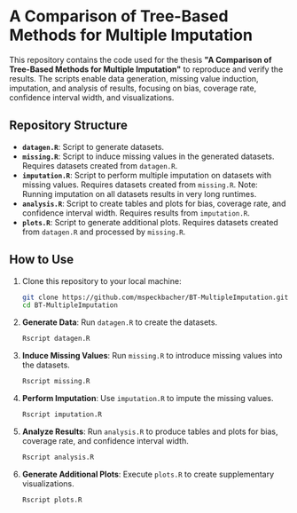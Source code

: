# A Comparison of Tree-Based Methods for Multiple Imputation

This repository contains the code used for the thesis **"A Comparison of Tree-Based Methods for Multiple Imputation"** to reproduce and verify the results. The scripts enable data generation, missing value induction, imputation, and analysis of results, focusing on bias, coverage rate, confidence interval width, and visualizations.

## Repository Structure

- **`datagen.R`**: Script to generate datasets. 
- **`missing.R`**: Script to induce missing values in the generated datasets. Requires datasets created from `datagen.R`.  
- **`imputation.R`**: Script to perform multiple imputation on datasets with missing values. Requires datasets created from `missing.R`. Note: Running imputation on all datasets results in very long runtimes.  
- **`analysis.R`**: Script to create tables and plots for bias, coverage rate, and confidence interval width. Requires results from `imputation.R`.  
- **`plots.R`**: Script to generate additional plots. Requires datasets created from `datagen.R` and processed by `missing.R`.
  
## How to Use

1. Clone this repository to your local machine:
    ```bash
    git clone https://github.com/mspeckbacher/BT-MultipleImputation.git
    cd BT-MultipleImputation
    ```

2. **Generate Data**: Run `datagen.R` to create the datasets.
    ```bash
    Rscript datagen.R
    ```

3. **Induce Missing Values**: Run `missing.R` to introduce missing values into the datasets.
    ```bash
    Rscript missing.R
    ```

4. **Perform Imputation**: Use `imputation.R` to impute the missing values.
    ```bash
    Rscript imputation.R
    ```

5. **Analyze Results**: Run `analysis.R` to produce tables and plots for bias, coverage rate, and confidence interval width.
    ```bash
    Rscript analysis.R
    ```

6. **Generate Additional Plots**: Execute `plots.R` to create supplementary visualizations.
    ```bash
    Rscript plots.R
    ```
